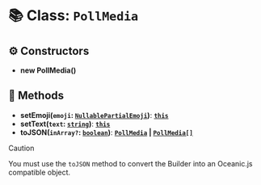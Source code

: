 # 📚 Class: `PollMedia`

## ⚙️ Constructors

- **new PollMedia()**

## 🔧 Methods

- **setEmoji(`emoji`: [`NullablePartialEmoji`][NullablePartialEmojiURL])**: **[`this`][ThisURL]**
- **setText(`text`: [`string`][StringURL])**: **[`this`][ThisURL]**
- **toJSON(`inArray?`: [`boolean`][BooleanURL])**: **[`PollMedia`][PollMediaURL] | [`PollMedia[]`][PollMediaURL]**

> [!CAUTION]
> You must use the `toJSON` method to convert the Builder into an Oceanic.js compatible object.

[BooleanURL]: https://developer.mozilla.org/en-US/docs/Web/JavaScript/Reference/Global_Objects/Boolean
[NullablePartialEmojiURL]: https://docs.oceanic.ws/dev/interfaces/Types_Guilds.NullablePartialEmoji.html
[PollMediaURL]: https://docs.oceanic.ws/dev/interfaces/Types_Channels.PollMedia.html
[StringURL]: https://developer.mozilla.org/en-US/docs/Web/JavaScript/Reference/Global_Objects/String
[ThisURL]: https://developer.mozilla.org/en-US/docs/Web/JavaScript/Reference/Operators/this
